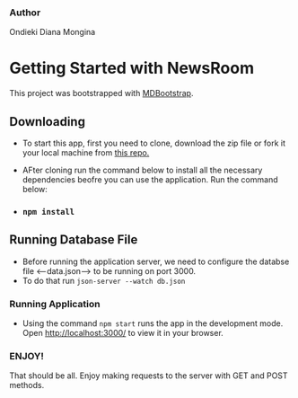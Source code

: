 ### Author
 Ondieki Diana Mongina

# Getting Started with NewsRoom

This project was bootstrapped with [MDBootstrap](https://mdbootstrap.com/docs/standard/getting-started/installation/).

## Downloading

* To start this app, first you need to clone, download the zip file or fork it your local machine from [this repo.](https://github.com/monginadiana/NewRoom-react)



* AFter cloning run the command below to install all the necessary dependencies beofre you can use the application. Run the command below:

* ### `npm install`


## Running Database File

* Before running the application server, we need to configure the databse file <--data.json--> to be running on port 3000.
* To do that run `json-server --watch db.json`


### Running Application

* Using the command `npm start` runs the app in the development mode.\
Open [http://localhost:3000/](http://localhost:3000) to view it in your browser.


### ENJOY!

That should be all. Enjoy making requests to the server with GET and POST methods.

